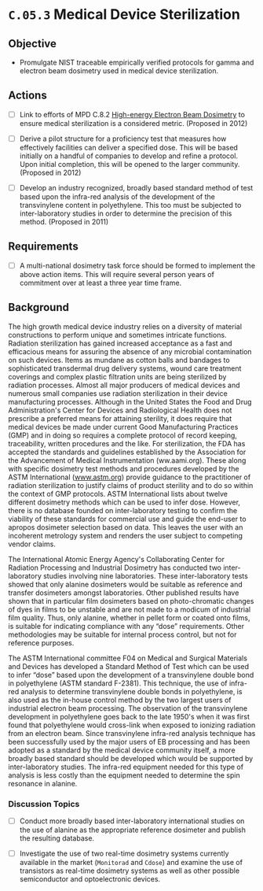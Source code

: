 # `C.05.3` Medical Device Sterilization

## Objective

- Promulgate NIST traceable empirically verified protocols for gamma and
electron beam dosimetry used in medical device sterilization.

## Actions

- [ ] Link to efforts of MPD C.8.2 [High-energy Electron Beam
Dosimetry](High-energy_Electron_Beam_Dosimetry "wikilink") to ensure medical
sterilization is a considered metric. (Proposed in 2012)

- [ ] Derive a pilot structure for a proficiency test that measures how
effectively facilities can deliver a specified dose. This will be based
initially on a handful of companies to develop and refine a protocol. Upon
initial completion, this will be opened to the larger community. (Proposed in 2012)

- [ ] Develop an industry recognized, broadly based standard method of test
based upon the infra-red analysis of the development of the transvinylene
content in polyethylene. This too must be subjected to inter-laboratory studies
in order to determine the precision of this method. (Proposed in 2011)

## Requirements

- [ ] A multi-national dosimetry task force should be formed to implement the
above action items. This will require several person years of commitment over
at least a three year time frame.

## Background

The high growth medical device industry relies on a diversity of material
constructions to perform unique and sometimes intricate functions. Radiation
sterilization has gained increased acceptance as a fast and efficacious means
for assuring the absence of any microbial contamination on such devices. Items
as mundane as cotton balls and bandages to sophisticated transdermal drug
delivery systems, wound care treatment coverings and complex plastic filtration
units are being sterilized by radiation processes. Almost all major producers
of medical devices and numerous small companies use radiation sterilization in
their device manufacturing processes. Although in the United States the Food
and Drug Administration's Center for Devices and Radiological Health does not
prescribe a preferred means for attaining sterility, it does require that
medical devices be made under current Good Manufacturing Practices (GMP) and in
doing so requires a complete protocol of record keeping, traceability, written
procedures and the like. For sterilization, the FDA has accepted the standards
and guidelines established by the Association for the Advancement of Medical
Instrumentation (ww.aami.org). These along with specific dosimetry test methods
and procedures developed by the ASTM International (www.astm.org) provide
guidance to the practitioner of radiation sterilization to justify claims of
product sterility and to do so within the context of GMP protocols. ASTM
International lists about twelve different dosimetry methods which can be used
to infer dose. However, there is no database founded on inter-laboratory
testing to confirm the viability of these standards for commercial use and
guide the end-user to apropos dosimeter selection based on data. This leaves
the user with an incoherent metrology system and renders the user subject to
competing vendor claims.

The International Atomic Energy Agency's Collaborating Center for Radiation
Processing and Industrial Dosimetry has conducted two inter-laboratory studies
involving nine laboratories. These inter-laboratory tests showed that only
alanine dosimeters would be suitable as reference and transfer dosimeters
amongst laboratories. Other published results have shown that in particular
film dosimeters based on photo-chromatic changes of dyes in films to be
unstable and are not made to a modicum of industrial film quality. Thus, only
alanine, whether in pellet form or coated onto films, is suitable for
indicating compliance with any “dose” requirements. Other methodologies may be
suitable for internal process control, but not for reference purposes.

The ASTM International committee F04 on Medical and Surgical Materials
and Devices has developed a Standard Method of Test which can be used to
infer “dose” based upon the development of a transvinylene double bond
in polyethylene (ASTM standard F-2381). This technique, the use of
infra-red analysis to determine transvinylene double bonds in
polyethylene, is also used as the in-house control method by the two
largest users of industrial electron beam processing. The observation of
the transvinylene development in polyethylene goes back to the late
1950's when it was first found that polyethylene would cross-link when
exposed to ionizing radiation from an electron beam. Since transvinylene
infra-red analysis technique has been successfully used by the major
users of EB processing and has been adopted as a standard by the medical
device community itself, a more broadly based standard should be
developed which would be supported by inter-laboratory studies. The
infra-red equipment needed for this type of analysis is less costly than
the equipment needed to determine the spin resonance in alanine.

### Discussion Topics

- [ ] Conduct more broadly based inter-laboratory international studies on the
use of alanine as the appropriate reference dosimeter and publish the resulting
database.

- [ ] Investigate the use of two real-time dosimetry systems currently
available in the market (`Monitorad` and `Cdose`) and examine the use of
transistors as real-time dosimetry systems as well as other possible
semiconductor and optoelectronic devices.
